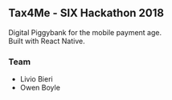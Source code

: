 ## Tax4Me - SIX Hackathon 2018

Digital Piggybank for the mobile payment age.  
Built with React Native.

### Team

- Livio Bieri
- Owen Boyle

